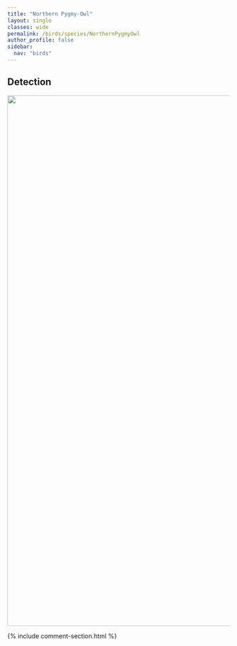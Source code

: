 ```yaml
---
title: "Northern Pygmy-Owl"
layout: single
classes: wide
permalink: /birds/species/NorthernPygmyOwl
author_profile: false
sidebar:
  nav: "birds"
---
```


<h2>Detection</h2>

<a href="https://drive.google.com/uc?export=view&id=1PQ8pMjMYxqrQZ9PWtMBVSwUaS_IoyjGp">
<img src="https://drive.google.com/uc?export=view&id=1PQ8pMjMYxqrQZ9PWtMBVSwUaS_IoyjGp" height = "1200" width = "800">
</a>

{% include comment-section.html %}
